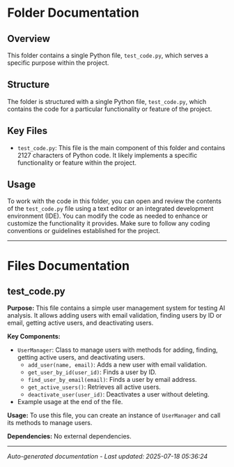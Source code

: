 # Folder Documentation

## Overview
This folder contains a single Python file, `test_code.py`, which serves a specific purpose within the project.

## Structure
The folder is structured with a single Python file, `test_code.py`, which contains the code for a particular functionality or feature of the project.

## Key Files
- `test_code.py`: This file is the main component of this folder and contains 2127 characters of Python code. It likely implements a specific functionality or feature within the project.

## Usage
To work with the code in this folder, you can open and review the contents of the `test_code.py` file using a text editor or an integrated development environment (IDE). You can modify the code as needed to enhance or customize the functionality it provides. Make sure to follow any coding conventions or guidelines established for the project.

---

# Files Documentation

## test_code.py

**Purpose:** This file contains a simple user management system for testing AI analysis. It allows adding users with email validation, finding users by ID or email, getting active users, and deactivating users.

**Key Components:**
- `UserManager`: Class to manage users with methods for adding, finding, getting active users, and deactivating users.
  - `add_user(name, email)`: Adds a new user with email validation.
  - `get_user_by_id(user_id)`: Finds a user by ID.
  - `find_user_by_email(email)`: Finds a user by email address.
  - `get_active_users()`: Retrieves all active users.
  - `deactivate_user(user_id)`: Deactivates a user without deleting.
- Example usage at the end of the file.

**Usage:** To use this file, you can create an instance of `UserManager` and call its methods to manage users.

**Dependencies:** No external dependencies.

---
*Auto-generated documentation - Last updated: 2025-07-18 05:36:24*
